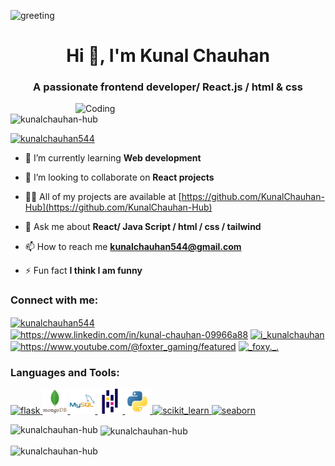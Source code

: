 ![greeting](https://github.com/KunalChauhan-Hub/KunalChauhan-Hub/assets/120388329/7ecda722-1766-4271-8bf4-0f83a723bf72)
<h1 align="center">Hi 👋, I'm Kunal Chauhan</h1>
<h3 align="center">A passionate frontend developer/ React.js / html & css</h3>
<img align="right" alt="Coding" width="400" src="https://camo.githubusercontent.com/cae12fddd9d6982901d82580bdf321d81fb299141098ca1c2d4891870827bf17/68747470733a2f2f6d69726f2e6d656469756d2e636f6d2f6d61782f313336302f302a37513379765349765f7430696f4a2d5a2e676966">

<p align="left"> <img src="https://komarev.com/ghpvc/?username=kunalchauhan-hub&label=Profile%20views&color=0e75b6&style=flat" alt="kunalchauhan-hub" /> </p>

<p align="left"> <a href="https://twitter.com/kunalchauhan544" target="blank"><img src="https://img.shields.io/twitter/follow/kunalchauhan544?logo=twitter&style=for-the-badge" alt="kunalchauhan544" /></a> </p>

- 🌱 I’m currently learning **Web development**

- 👯 I’m looking to collaborate on **React projects**

- 👨‍💻 All of my projects are available at [https://github.com/KunalChauhan-Hub](https://github.com/KunalChauhan-Hub)

- 💬 Ask me about **React/ Java Script / html / css / tailwind**

- 📫 How to reach me **kunalchauhan544@gmail.com**

- ⚡ Fun fact **I think I am funny**

<h3 align="left">Connect with me:</h3>
<p align="left">
<a href="https://twitter.com/kunalchauhan544" target="blank"><img align="center" src="https://raw.githubusercontent.com/rahuldkjain/github-profile-readme-generator/master/src/images/icons/Social/twitter.svg" alt="kunalchauhan544" height="30" width="40" /></a>
<a href="https://linkedin.com/in/https://www.linkedin.com/in/kunal-chauhan-09966a88" target="blank"><img align="center" src="https://raw.githubusercontent.com/rahuldkjain/github-profile-readme-generator/master/src/images/icons/Social/linked-in-alt.svg" alt="https://www.linkedin.com/in/kunal-chauhan-09966a88" height="30" width="40" /></a>
<a href="https://instagram.com/i_kunalchauhan" target="blank"><img align="center" src="https://raw.githubusercontent.com/rahuldkjain/github-profile-readme-generator/master/src/images/icons/Social/instagram.svg" alt="i_kunalchauhan" height="30" width="40" /></a>
<a href="https://www.youtube.com/c/https://www.youtube.com/@foxter_gaming/featured" target="blank"><img align="center" src="https://raw.githubusercontent.com/rahuldkjain/github-profile-readme-generator/master/src/images/icons/Social/youtube.svg" alt="https://www.youtube.com/@foxter_gaming/featured" height="30" width="40" /></a>
<a href="https://discord.gg/_foxy._." target="blank"><img align="center" src="https://raw.githubusercontent.com/rahuldkjain/github-profile-readme-generator/master/src/images/icons/Social/discord.svg" alt="_foxy._." height="30" width="40" /></a>
</p>

<h3 align="left">Languages and Tools:</h3>
<p align="left"> <a href="https://flask.palletsprojects.com/" target="_blank" rel="noreferrer"> <img src="https://www.vectorlogo.zone/logos/pocoo_flask/pocoo_flask-icon.svg" alt="flask" width="40" height="40"/> </a> <a href="https://www.mongodb.com/" target="_blank" rel="noreferrer"> <img src="https://raw.githubusercontent.com/devicons/devicon/master/icons/mongodb/mongodb-original-wordmark.svg" alt="mongodb" width="40" height="40"/> </a> <a href="https://www.mysql.com/" target="_blank" rel="noreferrer"> <img src="https://raw.githubusercontent.com/devicons/devicon/master/icons/mysql/mysql-original-wordmark.svg" alt="mysql" width="40" height="40"/> </a> <a href="https://pandas.pydata.org/" target="_blank" rel="noreferrer"> <img src="https://raw.githubusercontent.com/devicons/devicon/2ae2a900d2f041da66e950e4d48052658d850630/icons/pandas/pandas-original.svg" alt="pandas" width="40" height="40"/> </a> <a href="https://www.python.org" target="_blank" rel="noreferrer"> <img src="https://raw.githubusercontent.com/devicons/devicon/master/icons/python/python-original.svg" alt="python" width="40" height="40"/> </a> <a href="https://scikit-learn.org/" target="_blank" rel="noreferrer"> <img src="https://upload.wikimedia.org/wikipedia/commons/0/05/Scikit_learn_logo_small.svg" alt="scikit_learn" width="40" height="40"/> </a> <a href="https://seaborn.pydata.org/" target="_blank" rel="noreferrer"> <img src="https://seaborn.pydata.org/_images/logo-mark-lightbg.svg" alt="seaborn" width="40" height="40"/> </a> </p>

<p><img align="left" src="https://github-readme-stats.vercel.app/api/top-langs?username=kunalchauhan-hub&show_icons=true&locale=en&layout=compact" alt="kunalchauhan-hub" /></p>

<p>&nbsp;<img align="center" src="https://github-readme-stats.vercel.app/api?username=kunalchauhan-hub&show_icons=true&locale=en" alt="kunalchauhan-hub" /></p>

<p><img align="center" src="https://github-readme-streak-stats.herokuapp.com/?user=kunalchauhan-hub&" alt="kunalchauhan-hub" /></p>


